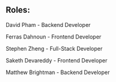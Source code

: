 ## Roles:
David Pham - Backend Developer 

Ferras Dahnoun - Frontend Developer

Stephen Zheng - Full-Stack Developer

Saketh Devareddy - Frontend Developer

Matthew Brightman - Backend Developer
